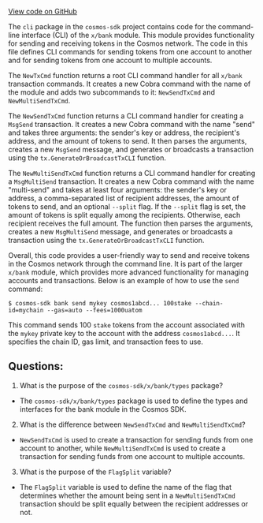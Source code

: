 [View code on GitHub](https://github.com/cosmos/cosmos-sdk/blob/main/x/bank/client/cli/tx.go)

The `cli` package in the `cosmos-sdk` project contains code for the command-line interface (CLI) of the `x/bank` module. This module provides functionality for sending and receiving tokens in the Cosmos network. The code in this file defines CLI commands for sending tokens from one account to another and for sending tokens from one account to multiple accounts.

The `NewTxCmd` function returns a root CLI command handler for all `x/bank` transaction commands. It creates a new Cobra command with the name of the module and adds two subcommands to it: `NewSendTxCmd` and `NewMultiSendTxCmd`.

The `NewSendTxCmd` function returns a CLI command handler for creating a `MsgSend` transaction. It creates a new Cobra command with the name "send" and takes three arguments: the sender's key or address, the recipient's address, and the amount of tokens to send. It then parses the arguments, creates a new `MsgSend` message, and generates or broadcasts a transaction using the `tx.GenerateOrBroadcastTxCLI` function.

The `NewMultiSendTxCmd` function returns a CLI command handler for creating a `MsgMultiSend` transaction. It creates a new Cobra command with the name "multi-send" and takes at least four arguments: the sender's key or address, a comma-separated list of recipient addresses, the amount of tokens to send, and an optional `--split` flag. If the `--split` flag is set, the amount of tokens is split equally among the recipients. Otherwise, each recipient receives the full amount. The function then parses the arguments, creates a new `MsgMultiSend` message, and generates or broadcasts a transaction using the `tx.GenerateOrBroadcastTxCLI` function.

Overall, this code provides a user-friendly way to send and receive tokens in the Cosmos network through the command line. It is part of the larger `x/bank` module, which provides more advanced functionality for managing accounts and transactions. Below is an example of how to use the `send` command:

```
$ cosmos-sdk bank send mykey cosmos1abcd... 100stake --chain-id=mychain --gas=auto --fees=1000uatom
```

This command sends 100 `stake` tokens from the account associated with the `mykey` private key to the account with the address `cosmos1abcd...`. It specifies the chain ID, gas limit, and transaction fees to use.
## Questions: 
 1. What is the purpose of the `cosmos-sdk/x/bank/types` package?
- The `cosmos-sdk/x/bank/types` package is used to define the types and interfaces for the bank module in the Cosmos SDK.

2. What is the difference between `NewSendTxCmd` and `NewMultiSendTxCmd`?
- `NewSendTxCmd` is used to create a transaction for sending funds from one account to another, while `NewMultiSendTxCmd` is used to create a transaction for sending funds from one account to multiple accounts.

3. What is the purpose of the `FlagSplit` variable?
- The `FlagSplit` variable is used to define the name of the flag that determines whether the amount being sent in a `NewMultiSendTxCmd` transaction should be split equally between the recipient addresses or not.